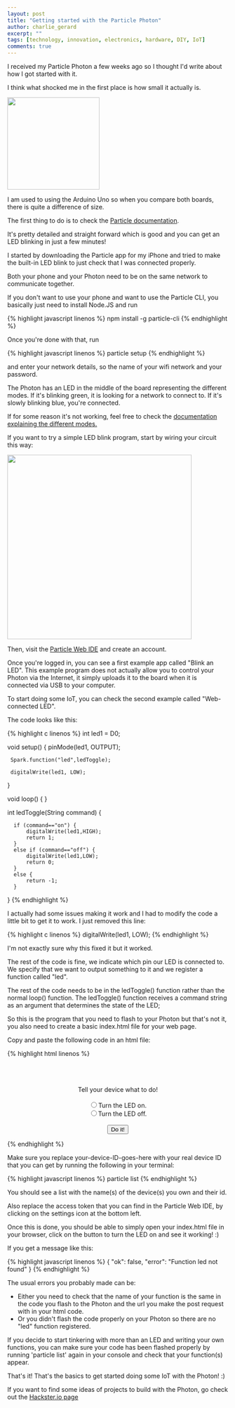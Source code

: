 ```yaml
---
layout: post
title: "Getting started with the Particle Photon"
author: charlie_gerard
excerpt: ""
tags: [technology, innovation, electronics, hardware, DIY, IoT]
comments: true
---
```


I received my Particle Photon a few weeks ago so I thought I'd write about how I got started with it.

I think what shocked me in the first place is how small it actually is.

<img src="http://shop.aftabrayaneh.com/image/cache/data/arduino/Communications/WiFi/Particle-Photon/Particle-Photon%20(3)-1-500x500.jpg" style="width: 15em">

I am used to using the Arduino Uno so when you compare both boards, there is quite a difference of size.

The first thing to do is to check the [Particle documentation](https://docs.particle.io/guide/getting-started/start/).

It's pretty detailed and straight forward which is good and you can get an LED blinking in just a few minutes!

I started by downloading the Particle app for my iPhone and tried to make the built-in LED blink to just check that I was connected properly.

Both your phone and your Photon need to be on the same network to communicate together.

If you don't want to use your phone and want to use the Particle CLI, you basically just need to install Node.JS and run

{% highlight javascript linenos %}
  npm install -g particle-cli
{% endhighlight %}

Once you're done with that, run

{% highlight javascript linenos %}
  particle setup
{% endhighlight %}

and enter your network details, so the name of your wifi network and your password.

The Photon has an LED in the middle of the board representing the different modes.
If it's blinking green, it is looking for a network to connect to.
If it's slowly blinking blue, you're connected.

If for some reason it's not working, feel free to check the [documentation explaining the different modes.](https://docs.particle.io/guide/getting-started/modes/photon/)

If you want to try a simple LED blink program, start by wiring your circuit this way:

<img src="https://docs.particle.io/assets/images/photon-led-fritzing.png" style="width: 30em"/>

Then, visit the [Particle Web IDE](https://build.particle.io/) and create an account.

Once you're logged in, you can see a first example app called "Blink an LED".
This example program does not actually allow you to control your Photon via the Internet, it simply uploads it to the board when it is connected via USB to your computer.

To start doing some IoT, you can check the second example called "Web-connected LED".

The code looks like this:

{% highlight c linenos %}
  int led1 = D0;

  void setup()
  {
     pinMode(led1, OUTPUT);

     Spark.function("led",ledToggle);

     digitalWrite(led1, LOW);
  }

  void loop()
  {
  }

  int ledToggle(String command) {

      if (command=="on") {
          digitalWrite(led1,HIGH);
          return 1;
      }
      else if (command=="off") {
          digitalWrite(led1,LOW);
          return 0;
      }
      else {
          return -1;
      }
  }
{% endhighlight %}

I actually had some issues making it work and I had to modify the code a little bit to get it to work.
I just removed this line:

{% highlight c linenos %}
  digitalWrite(led1, LOW);
{% endhighlight %}

I'm not exactly sure why this fixed it but it worked.

The rest of the code is fine, we indicate which pin our LED is connected to. We specify that we want to output something to it and we register a function called "led".

The rest of the code needs to be in the ledToggle() function rather than the normal loop() function.
The ledToggle() function receives a command string as an argument that determines the state of the LED;

So this is the program that you need to flash to your Photon but that's not it, you also need to create a basic index.html file for your web page.

Copy and paste the following code in an html file:

{% highlight html linenos %}
  <!DOCTYPE>
  <html>
    <body>
    <center>
    <br>
    <br>
    <br>
    <form action="https://api.particle.io/v1/devices/your-device-ID-goes-here/led?access_token=your-access-token-goes-here" method="POST">
      Tell your device what to do!<br>
      <br>
      <input type="radio" name="args" value="on">Turn the LED on.
      <br>
      <input type="radio" name="args" value="off">Turn the LED off.
      <br>
      <br>
      <input type="submit" value="Do it!">
    </form>
    </center>
    </body>
  </html>
{% endhighlight %}

Make sure you replace your-device-ID-goes-here with your real device ID that you can get by running the following in your terminal:

{% highlight javascript linenos %}
  particle list
{% endhighlight %}

You should see a list with the name(s) of the device(s) you own and their id.

Also replace the access token that you can find in the Particle Web IDE, by clicking on the settings icon at the bottom left.

Once this is done, you should be able to simply open your index.html file in your browser, click on the button to turn the LED on and see it working! :)

If you get a message like this:

{% highlight javascript linenos %}
  {
    "ok": false,
    "error": "Function led not found"
  }
{% endhighlight %}

The usual errors you probably made can be:

  - Either you need to check that the name of your function is the same in the code you flash to the Photon and the url you make the post request with in your html code.
  - Or you didn't flash the code properly on your Photon so there are no "led" function registered.

If you decide to start tinkering with more than an LED and writing your own functions, you can make sure your code has been flashed properly by running 'particle list' again in your console and check that your function(s) appear.

That's it! That's the basics to get started doing some IoT with the Photon! :)

If you want to find some ideas of projects to build with the Photon, go check out the [Hackster.io page](https://www.hackster.io/particle/products/photon) 
